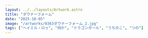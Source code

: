```yaml
---
layout: ../../layouts/Artwork.astro
title: "ダウナーフォーム"
date: "2025-10-05"
image: "/artworks/0363ダウナーフォーム_2.jpg"
tags: ["ヘイミル・ロゥ", "伺か", "ドラゴンガール", "うちのこ", "つの"]
---
```


